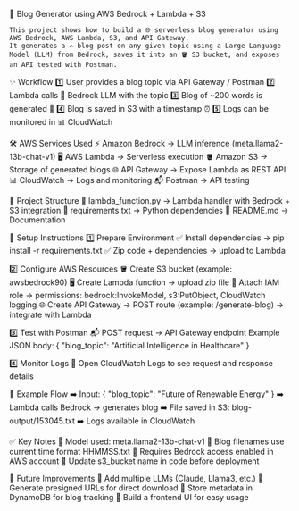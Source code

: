 📘 Blog Generator using AWS Bedrock + Lambda + S3

    This project shows how to build a 🌐 serverless blog generator using AWS Bedrock, AWS Lambda, S3, and API Gateway.
    It generates a ✍️ blog post on any given topic using a Large Language Model (LLM) from Bedrock, saves it into an 🪣 S3 bucket, and exposes an API tested with Postman.

✨ Workflow
    1️⃣ User provides a blog topic via API Gateway / Postman
    2️⃣ Lambda calls 🤖 Bedrock LLM with the topic
    3️⃣ Blog of ~200 words is generated 📝
    4️⃣ Blog is saved in S3 with a timestamp ⏰
    5️⃣ Logs can be monitored in 📊 CloudWatch

🛠️ AWS Services Used
    ⚡ Amazon Bedrock → LLM inference (meta.llama2-13b-chat-v1)
    🖥️ AWS Lambda → Serverless execution
    🪣 Amazon S3 → Storage of generated blogs
    🌐 API Gateway → Expose Lambda as REST API
    📊 CloudWatch → Logs and monitoring
    📬 Postman → API testing

📂 Project Structure
    📄 lambda_function.py → Lambda handler with Bedrock + S3 integration
    📄 requirements.txt → Python dependencies
    📄 README.md → Documentation

🚀 Setup Instructions
    1️⃣ Prepare Environment
    ✅ Install dependencies → pip install -r requirements.txt
    ✅ Zip code + dependencies → upload to Lambda

2️⃣ Configure AWS Resources
    🪣 Create S3 bucket (example: awsbedrock90)
    🖥️ Create Lambda function → upload zip file
    🔑 Attach IAM role → permissions: bedrock:InvokeModel, s3:PutObject, CloudWatch logging
    🌐 Create API Gateway → POST route (example: /generate-blog) → integrate with Lambda

3️⃣ Test with Postman
    📬 POST request → API Gateway endpoint
    Example JSON body:
    { "blog_topic": "Artificial Intelligence in Healthcare" }

4️⃣ Monitor Logs
    🔎 Open CloudWatch Logs to see request and response details

📖 Example Flow
    ➡️ Input: { "blog_topic": "Future of Renewable Energy" }
    ➡️ Lambda calls Bedrock → generates blog
    ➡️ File saved in S3: blog-output/153045.txt
    ➡️ Logs available in CloudWatch

✅ Key Notes
    🔹 Model used: meta.llama2-13b-chat-v1
    🔹 Blog filenames use current time format HHMMSS.txt
    🔹 Requires Bedrock access enabled in AWS account
    🔹 Update s3_bucket name in code before deployment

🌟 Future Improvements
🔮 Add multiple LLMs (Claude, Llama3, etc.)
🔮 Generate presigned URLs for direct download
🔮 Store metadata in DynamoDB for blog tracking
🔮 Build a frontend UI for easy usage